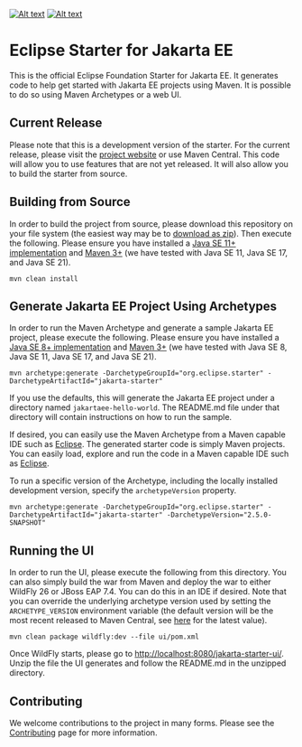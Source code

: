 [![Alt text](https://img.shields.io/badge/release-UI%202.0.3-blue.svg)](https://github.com/eclipse-ee4j/starter/releases/tag/ui-2.0.3)
[![Alt text](https://img.shields.io/badge/release-Archetypes%202.2.1-blue.svg)](https://github.com/eclipse-ee4j/starter/releases/tag/archetype-2.2.1)

# Eclipse Starter for Jakarta EE

This is the official Eclipse Foundation Starter for Jakarta EE. It generates code to help get started with 
Jakarta EE projects using Maven. It is possible to do so using Maven Archetypes or a web UI.

## Current Release

Please note that this is a development version of the starter. For the current release, please visit 
the [project website](https://start.jakarta.ee) or use Maven Central. This code will allow you to use features 
that are not yet released. It will also allow you to build the starter from source.

## Building from Source

In order to build the project from source, please download this repository on your file system (the easiest 
way may be to [download as zip](https://github.com/eclipse-ee4j/starter/archive/refs/heads/master.zip)). Then 
execute the following. Please ensure you have installed a 
[Java SE 11+ implementation](https://adoptium.net/?variant=openjdk11) 
and [Maven 3+](https://maven.apache.org/download.cgi) (we have tested with Java SE 11, Java SE 17, and 
Java SE 21).

```
mvn clean install
```

## Generate Jakarta EE Project Using Archetypes 
In order to run the Maven Archetype and generate a sample Jakarta EE project, please execute the following. 
Please ensure you have installed a [Java SE 8+ implementation](https://adoptium.net/?variant=openjdk8) and 
[Maven 3+](https://maven.apache.org/download.cgi) (we have tested with Java SE 8, Java SE 11, Java SE 17, 
and Java SE 21).

```
mvn archetype:generate -DarchetypeGroupId="org.eclipse.starter" -DarchetypeArtifactId="jakarta-starter"
```

If you use the defaults, this will generate the Jakarta EE project under a directory 
named `jakartaee-hello-world`. The README.md file under that directory will contain instructions on how to run 
the sample.

If desired, you can easily use the Maven Archetype from a Maven capable IDE such 
as [Eclipse](https://www.eclipse.org/ide). The generated starter code is simply Maven projects. You can easily 
load, explore and run the code in a Maven capable IDE such as [Eclipse](https://www.eclipse.org/ide).

To run a specific version of the Archetype, including the locally installed development version, specify 
the `archetypeVersion` property.

```
mvn archetype:generate -DarchetypeGroupId="org.eclipse.starter" -DarchetypeArtifactId="jakarta-starter" -DarchetypeVersion="2.5.0-SNAPSHOT"
```

##  Running the UI
In order to run the UI, please execute the following from this directory. You can also simply build the war 
from Maven and deploy the war to either WildFly 26 or JBoss EAP 7.4. You can do this in an IDE if desired. 
Note that you can override the underlying archetype version used by setting the `ARCHETYPE_VERSION` environment 
variable (the default version will be the most recent released to Maven Central, see 
[here](https://mvnrepository.com/artifact/org.eclipse.starter/jakarta-starter) for the latest value).

```
mvn clean package wildfly:dev --file ui/pom.xml
```

Once WildFly starts, please go to 
[http://localhost:8080/jakarta-starter-ui/](http://localhost:8080/jakarta-starter-ui/). Unzip the file 
the UI generates and follow the README.md in the unzipped directory.

## Contributing

We welcome contributions to the project in many forms. Please see the 
[Contributing](CONTRIBUTING.md) page for more information.
